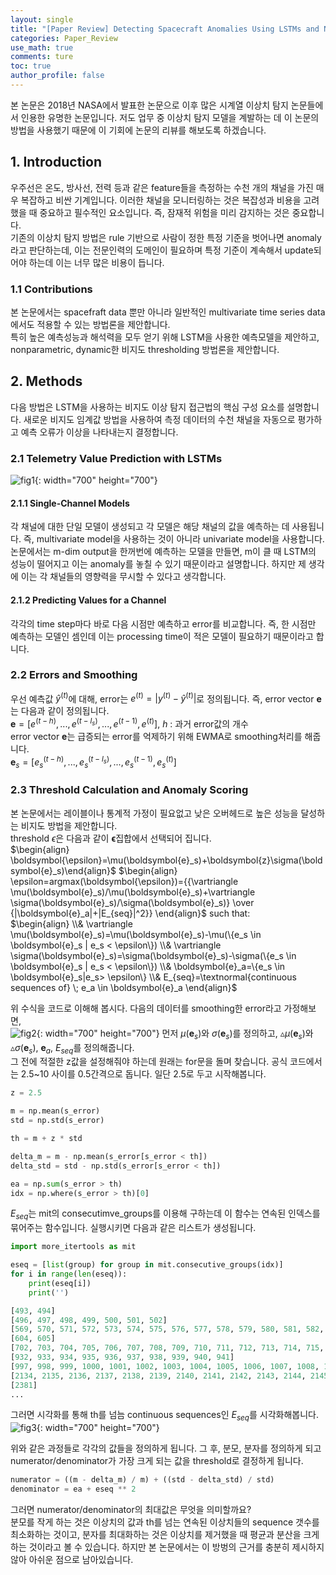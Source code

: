 ```yaml
---
layout: single
title: "[Paper Review] Detecting Spacecraft Anomalies Using LSTMs and Nonparametric Dynamic Thresholding"
categories: Paper_Review
use_math: true
comments: ture
toc: true
author_profile: false
---
```


본 논문은 2018년 NASA에서 발표한 논문으로 이후 많은 시계열 이상치 탐지 논문들에서 인용한 유명한 논문입니다. 저도 업무 중 이상치 탐지 모델을 계발하는 데 이 논문의 방법을 사용했기 때문에 이 기회에 논문의 리뷰를 해보도록 하겠습니다.

## 1. Introduction

우주선은 온도, 방사선, 전력 등과 같은 feature들을 측정하는 수천 개의 채널을 가진 매우 복잡하고 비싼 기계입니다. 이러한 채널을 모니터링하는 것은 복잡성과 비용을 고려했을 때 중요하고 필수적인 요소입니다. 즉, 잠재적 위험을 미리 감지하는 것은 중요합니다.  
기존의 이상치 탐지 방법은 rule 기반으로 사람이 정한 특정 기준을 벗어나면 anomaly라고 판단하는데, 이는 전문인력의 도메인이 필요하며 특정 기준이 계속해서 update되어야 하는데 이는 너무 많은 비용이 듭니다.

### 1.1 Contributions

본 논문에서는 spacefraft data 뿐만 아니라 일반적인 multivariate time series data에서도 적용할 수 있는 방법론을 제안합니다.  
특히 높은 예측성능과 해석력을 모두 얻기 위해 LSTM을 사용한 예측모델을 제안하고, nonparametric, dynamic한 비지도 thresholding 방법론을 제안합니다.

## 2. Methods

다음 방법은 LSTM을 사용하는 비지도 이상 탐지 접근법의 핵심 구성 요소를 설명합니다. 새로운 비지도 임계값 방법을 사용하여 측정 데이터의 수천 채널을 자동으로 평가하고 예측 오류가 이상을 나타내는지 결정합니다.

### 2.1 Telemetry Value Prediction with LSTMs

![fig1]({{site.url}}/images/2023-05-16-paper1/fig1.png){: width="700" height="700"}

#### 2.1.1 Single-Channel Models

각 채널에 대한 단일 모델이 생성되고 각 모델은 해당 채널의 값을 예측하는 데 사용됩니다. 즉, multivariate model을 사용하는 것이 아니라 univariate model을 사용합니다. 논문에서는 m-dim output을 한꺼번에 예측하는 모델을 만들면, m이 클 때 LSTM의 성능이 떨어지고 이는 anomaly를 놓칠 수 있기 때문이라고 설명합니다. 하지만 제 생각에 이는 각 채널들의 영향력을 무시할 수 있다고 생각합니다.

#### 2.1.2 Predicting Values for a Channel

각각의 time step마다 바로 다음 시점만 예측하고 error를 비교합니다. 즉, 한 시점만 예측하는 모델인 셈인데 이는 processing time이 적은 모델이 필요하기 때문이라고 합니다.

### 2.2 Errors and Smoothing

우선 예측값 $\hat{y}^{(t)}$에 대해, error는 $e^{(t)}=|y^{(t)}-\hat{y}^{(t)}|$로 정의됩니다. 즉, error vector $\mathbf{e}$는 다음과 같이 정의됩니다.  
$\mathbf{e}=[e^{(t-h)},...,e^{(t-l_s)},...,e^{(t-1)}, e^{(t)}]$, $h$ : 과거 error값의 개수  
error vector $\mathbf{e}$는 급증되는 error를 억제하기 위해 EWMA로 smoothing처리를 해줍니다.  
$\mathbf{e}_s=[e_s^{(t-h)},...,e_s^{(t-l_s)},...,e_s^{(t-1)}, e_s^{(t)}]$

### 2.3 Threshold Calculation and Anomaly Scoring

본 논문에서는 레이블이나 통계적 가정이 필요없고 낮은 오버헤드로 높은 성능을 달성하는 비지도 방법을 제안합니다.  
threshold $\epsilon$은 다음과 같이 $\boldsymbol{\epsilon}$집합에서 선택되어 집니다.  
$\begin{align} \boldsymbol{\epsilon}=\mu(\boldsymbol{e}_s)+\boldsymbol{z}\sigma(\boldsymbol{e}_s)\end{align}$
$\begin{align} \epsilon=argmax(\boldsymbol{\epsilon})={{\vartriangle \mu(\boldsymbol{e}_s)/\mu(\boldsymbol{e}_s)+\vartriangle \sigma(\boldsymbol{e}_s)/\sigma(\boldsymbol{e}_s)} \over {|\boldsymbol{e}_a|+|E_{seq}|^2}} \end{align}$
such that:  
$\begin{align} \\& \vartriangle \mu(\boldsymbol{e}_s)=\mu(\boldsymbol{e}_s)-\mu(\{e_s \in \boldsymbol{e}_s | e_s < \epsilon\}) \\& \vartriangle \sigma(\boldsymbol{e}_s)=\sigma(\boldsymbol{e}_s)-\sigma(\{e_s \in \boldsymbol{e}_s | e_s < \epsilon\}) \\& \boldsymbol{e}_a=\{e_s \in \boldsymbol{e}_s|e_s> \epsilon\} \\&  E_{seq}=\textnormal{continuous sequences of} \; e_a \in \boldsymbol{e}_a  \end{align}$
  
위 수식을 코드로 이해해 봅시다. 다음의 데이터를 smoothing한 error라고 가정해보면,  
![fig2]({{site.url}}/images/2023-05-16-paper1/fig2.png){: width="700" height="700"}
먼저 $\mu(\boldsymbol{e}_s)$와 $\sigma(\boldsymbol{e}_s)$를 정의하고, $\vartriangle \mu(\boldsymbol{e}_s)$와 $\vartriangle \sigma(\boldsymbol{e}_s)$, $\boldsymbol{e}_a$, $E_{seq}$를 정의해줍니다.  
그 전에 적절한 z값을 설정해줘야 하는데 원래는 for문을 돌며 찾습니다. 공식 코드에서는 2.5~10 사이를 0.5간격으로 돕니다. 일단 2.5로 두고 시작해봅니다.  

```python
z = 2.5

m = np.mean(s_error)
std = np.std(s_error)

th = m + z * std

delta_m = m - np.mean(s_error[s_error < th])
delta_std = std - np.std(s_error[s_error < th])

ea = np.sum(s_error > th)
idx = np.where(s_error > th)[0]
```

$E_{seq}$는 mit의 consecutimve_groups를 이용해 구하는데 이 함수는 연속된 인덱스를 묶어주는 함수입니다. 실행시키면 다음과 같은 리스트가 생성됩니다.

```python
import more_itertools as mit

eseq = [list(group) for group in mit.consecutive_groups(idx)]
for i in range(len(eseq)):
    print(eseq[i])
    print('')
```

```python
[493, 494]
[496, 497, 498, 499, 500, 501, 502]
[569, 570, 571, 572, 573, 574, 575, 576, 577, 578, 579, 580, 581, 582, 583, 584, 585, 586, 587, 588, 589, 590, 591, 592, 593, 594, 595, 596, 597, 598, 599, 600]
[604, 605]
[702, 703, 704, 705, 706, 707, 708, 709, 710, 711, 712, 713, 714, 715, 716, 717, 718, 719, 720, 721, 722]
[932, 933, 934, 935, 936, 937, 938, 939, 940, 941]
[997, 998, 999, 1000, 1001, 1002, 1003, 1004, 1005, 1006, 1007, 1008, 1009, 1010, 1011, 1012, 1013, 1014, 1015, 1016]
[2134, 2135, 2136, 2137, 2138, 2139, 2140, 2141, 2142, 2143, 2144, 2145, 2146, 2147, 2148, 2149, 2150, 2151, 2152, 2153, 2154, 2155, 2156]
[2381]
...
```

그러면 시각화를 통해 th를 넘늠 continuous sequences인 $E_{seq}$를 시각화해봅니다.
![fig3]({{site.url}}/images/2023-05-16-paper1/fig3.png){: width="700" height="700"}

위와 같은 과정들로 각각의 값들을 정의하게 됩니다. 그 후, 분모, 분자를 정의하게 되고 numerator/denominator가 가장 크게 되는 값을 threshold로 결정하게 됩니다.

```python
numerator = ((m - delta_m) / m) + ((std - delta_std) / std)
denominator = ea + eseq ** 2
```

그러면 numerator/denominator의 최대값은 무엇을 의미할까요?  
분모를 작게 하는 것은 이상치의 값과 th를 넘는 연속된 이상치들의 sequence 갯수를 최소화하는 것이고, 분자를 최대화하는 것은 이상치를 제거했을 때 평균과 분산을 크게 하는 것이라고 볼 수 있습니다. 하지만 본 논문에서는 이 방벙의 근거를 충분히 제시하지 않아 아쉬운 점으로 남아있습니다.
